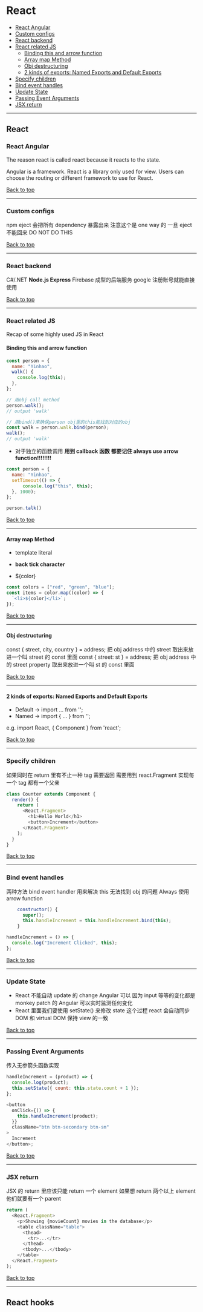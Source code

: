 # React

* [React Angular](#react-angular)
* [Custom configs](#custom-configs)
* [React backend](#react-backend)
* [React related JS](#react-related-js)
  + [Binding this and arrow function](#binding-this-and-arrow-function)
  + [Array map Method](#array-map-method)
  + [Obj destructuring](#obj-destructuring)
  + [2 kinds of exports: Named Exports and Default Exports](#2-kinds-of-exports-named-exports-and-default-exports)
* [Specify children](#specify-children)
* [Bind event handles](#bind-event-handles)
* [Update State](#update-state)
* [Passing Event Arguments](#passing-event-arguments)
* [JSX return](#jsx-return)

---

## React

### React Angular

The reason react is called react because it reacts to the state.

Angular is a framework. React is a library only used for view. Users can choose the routing or different framework to use for React.

[Back to top](#react)

---

### Custom configs

npm eject 会把所有 dependency 暴露出来 注意这个是 one way 的 一旦 eject 不能回来 DO NOT DO THIS

[Back to top](#react)

---

### React backend

C#/.NET
**Node.js Express**
Firebase 成型的后端服务 google 注册账号就能直接使用

[Back to top](#react)

---

### React related JS

Recap of some highly used JS in React

#### Binding this and arrow function

```js
const person = {
  name: "Yinhao",
  walk() {
    console.log(this);
  },
};

// 用obj call method
person.walk();
// output 'walk'

// 用bind()来确保person obj里的this能找到对应的obj
const walk = person.walk.bind(person);
walk();
// output 'walk'
```

- 对于独立的函数调用 **用到 callback 函数 都要记住 always use arrow function!!!!!!!!**

```js
const person = {
  name: "Yinhao",
  setTimeout(() => {
      console.log("this", this);
  }, 1000);
};

person.talk()
```

[Back to top](#react)

---

#### Array map Method

- template literal

- **back tick character**

- \${color}

```js
const colors = ["red", "green", "blue"];
const items = color.map((color) => {
  `<li>${color}</li>`;
});
```

[Back to top](#react)

---

#### Obj destructuring

const { street, city, country } = address;
把 obj address 中的 street 取出来放进一个叫 street 的 const 里面
const { street: st } = address;
把 obj address 中的 street property 取出来放进一个叫 st 的 const 里面

[Back to top](#react)

---

#### 2 kinds of exports: Named Exports and Default Exports

- Default -> import ... from '';
- Named -> import { ... } from '';

e.g. import React, { Component } from 'react';

[Back to top](#react)

---

### Specify children

如果同时在 return 里有不止一种 tag 需要返回 需要用到 react.Fragment 实现每一个 tag 都有一个父亲

```js
class Counter extends Component {
  render() {
    return (
      <React.Fragment>
        <h1>Hello World</h1>
        <button>Increment</button>
      </React.Fragment>
    );
  }
}
```

[Back to top](#react)

---

### Bind event handles

两种方法 bind event handler 用来解决 this 无法找到 obj 的问题
Always 使用 arrow function

```js
    constructor() {
      super();
      this.handleIncrement = this.handleIncrement.bind(this);
    }
```

```js
handleIncrement = () => {
  console.log("Increment Clicked", this);
};
```

[Back to top](#react)

---

### Update State

- React 不能自动 update 的 change Angular 可以 因为 input 等等的变化都是 monkey patch 的 Angular 可以实时监测任何变化
- React 里面我们要使用 setState() 来修改 state 这个过程 react 会自动同步 DOM 和 virtual DOM 保持 view 的一致

[Back to top](#react)

---

### Passing Event Arguments

传入无参箭头函数实现

```js
handleIncrement = (product) => {
  console.log(product);
  this.setState({ count: this.state.count + 1 });
};

<button
  onClick={() => {
    this.handleIncrement(product);
  }}
  className="btn btn-secondary btn-sm"
>
  Increment
</button>;
```

[Back to top](#react)

---

### JSX return

JSX 的 return 里应该只能 return 一个 element 如果想 return 两个以上 element 他们就要有一个 parent

```js
return (
  <React.Fragment>
    <p>Showing {movieCount} movies in the database</p>
    <table className="table">
      <thead>
        <tr>...</tr>
      </thead>
      <tbody>...</tbody>
    </table>
  </React.Fragment>
);
```

[Back to top](#react)

---

## React hooks